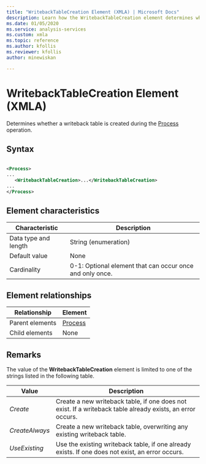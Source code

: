 ```yaml
---
title: "WritebackTableCreation Element (XMLA) | Microsoft Docs"
description: Learn how the WritebackTableCreation element determines whether a writeback table is created during the Process operation.
ms.date: 01/05/2020
ms.service: analysis-services
ms.custom: xmla
ms.topic: reference
ms.author: kfollis
ms.reviewer: kfollis
author: minewiskan

---
```

# WritebackTableCreation Element (XMLA)

  Determines whether a writeback table is created during the [Process](../xml-elements-commands/process-element-xmla.md) operation.  
  
## Syntax  
  
```xml  
  
<Process>  
...  
   <WritebackTableCreation>...</WritebackTableCreation>  
...  
</Process>  
```  
  
## Element characteristics  
  
|Characteristic|Description|  
|--------------------|-----------------|  
|Data type and length|String (enumeration)|  
|Default value|None|  
|Cardinality|0-1: Optional element that can occur once and only once.|  
  
## Element relationships  
  
|Relationship|Element|  
|------------------|-------------|  
|Parent elements|[Process](../xml-elements-commands/process-element-xmla.md)|  
|Child elements|None|  
  
## Remarks  

 The value of the **WritebackTableCreation** element is limited to one of the strings listed in the following table.  
  
|Value|Description|  
|-----------|-----------------|  
|*Create*|Create a new writeback table, if one does not exist. If a writeback table already exists, an error occurs.|  
|*CreateAlways*|Create a new writeback table, overwriting any existing writeback table.|  
|*UseExisting*|Use the existing writeback table, if one already exists. If one does not exist, an error occurs.|  
